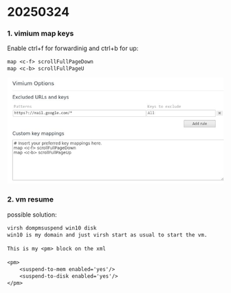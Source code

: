 # 20250324
### 1. vimium map keys
Enable ctrl+f for forwardinig and ctrl+b for up:     

```
map <c-f> scrollFullPageDown
map <c-b> scrollFullPageU
```
![./images/2025_03_24_09_50_47_747x366.jpg](./images/2025_03_24_09_50_47_747x366.jpg)

### 2. vm resume
possible solution:    

```
virsh dompmsuspend win10 disk
win10 is my domain and just virsh start as usual to start the vm.

This is my <pm> block on the xml

<pm>
    <suspend-to-mem enabled='yes'/>
    <suspend-to-disk enabled='yes'/>
</pm>
```
